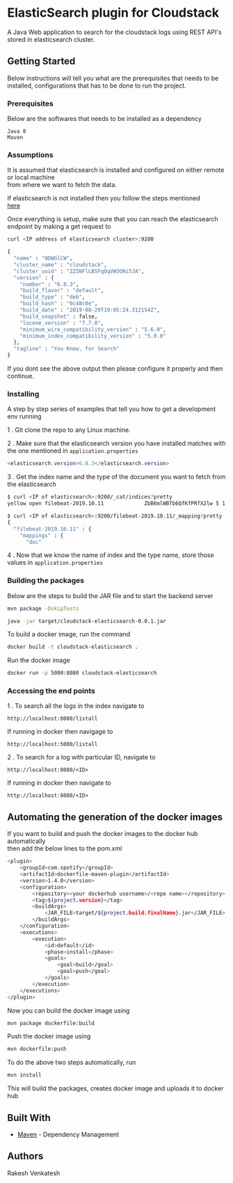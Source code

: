 # ElasticSearch plugin for Cloudstack

A Java Web application to search for the cloudstack logs using REST API's stored in elasticsearch cluster.

## Getting Started

Below instructions will tell you what are the prerequisites that
needs to be installed, configurations that has to be done to run the project.

### Prerequisites

Below are the softwares that needs to be installed as a dependency

```
Java 8
Maven
```

### Assumptions

It is assumed that elasticsearch is installed and configured on either remote or local machine\
from where we want to fetch the data.

If elasticsearch is not installed then you follow the steps mentioned\
[here](https://www.digitalocean.com/community/tutorials/how-to-install-elasticsearch-logstash-and-kibana-elastic-stack-on-ubuntu-18-04) 

Once everything is setup, make sure that you can reach the elasticsearch endpoint by making a get request to

```bash
curl <IP address of elasticsearch cluster>:9200

{
  "name" : "0DWGlCW",
  "cluster_name" : "cloudstack",
  "cluster_uuid" : "ZZ5NFlLBSFqOqVW3ONi5JA",
  "version" : {
    "number" : "6.8.3",
    "build_flavor" : "default",
    "build_type" : "deb",
    "build_hash" : "0c48c0e",
    "build_date" : "2019-08-29T19:05:24.312154Z",
    "build_snapshot" : false,
    "lucene_version" : "7.7.0",
    "minimum_wire_compatibility_version" : "5.6.0",
    "minimum_index_compatibility_version" : "5.0.0"
  },
  "tagline" : "You Know, for Search"
}
```

If you dont see the above output then please configure it properly and then continue.

### Installing

A step by step series of examples that tell you how to get a development env running

1 . Git clone the repo to any Linux machine.

2 . Make sure that the elasticsearch version you have installed matches with the one mentioned in ```application.properties```
```java
<elasticsearch.version>6.8.3</elasticsearch.version>
```

3 . Get the index name and the type of the document you want to fetch from the elasticsearch
```bash
$ curl <IP of elasticsearch>:9200/_cat/indices?pretty
yellow open filebeat-2019.10.11             ZbB6mlWBTb6QfKfPRfX2lw 5 1 1737458   0 550.5mb 550.5mb
```

```bash
$ curl <IP of elasticsearch>:9200/filebeat-2019.10.11/_mapping?pretty
{
  "filebeat-2019.10.11" : {
    "mappings" : {
      "doc"
```
4 . Now that we know the name of index and the type name, store those values in ```application.properties```


### Building the packages

Below are the steps to build the JAR file and to start the backend server

```bash
mvn package -DskipTests

java -jar target/cloudstack-elasticsearch-0.0.1.jar
```

To build a docker image, run the command
```bash
docker build -t cloudstack-elasticsearch .
```

Run the docker image
```bash
docker run -p 5000:8080 cloudstack-elasticsearch
```

### Accessing the end points

1 . To search all the logs in the index navigate to 
```http request
http://localhost:8080/listall
```

If running in docker then navigage to
```http request
http://localhost:5000/listall
```

2 . To search for a log with particular ID, navigate to
```http request
http://localhost:8080/<ID>
```

If running in docker then navigate to
```http request
http://localhost:8080/<ID>
```

## Automating the generation of the docker images
If you want to build and push the docker images to the docker hub automatically\
then add the below lines to the pom.xml

```bash
<plugin>
	<groupId>com.spotify</groupId>
	<artifactId>dockerfile-maven-plugin</artifactId>
	<version>1.4.0</version>
	<configuration>
		<repository><your dockerhub username>/<repo name></repository>
		<tag>${project.version}</tag>
		<buildArgs>
			<JAR_FILE>target/${project.build.finalName}.jar</JAR_FILE>
		</buildArgs>
	</configuration>
	<executions>
		<execution>
			<id>default</id>
			<phase>install</phase>
			<goals>
				<goal>build</goal>
				<goal>push</goal>
			</goals>
		</execution>
	</executions>
</plugin>
```

Now you can build the docker image using
```bash
mvn package dockerfile:build
```

Push the docker image using
```bash
mvn dockerfile:push
```

To do the above two steps automatically, run
```bash
mvn install
```

This will build the packages, creates docker image and uploads it to docker hub

## Built With

* [Maven](https://maven.apache.org/) - Dependency Management


## Authors
Rakesh Venkatesh
